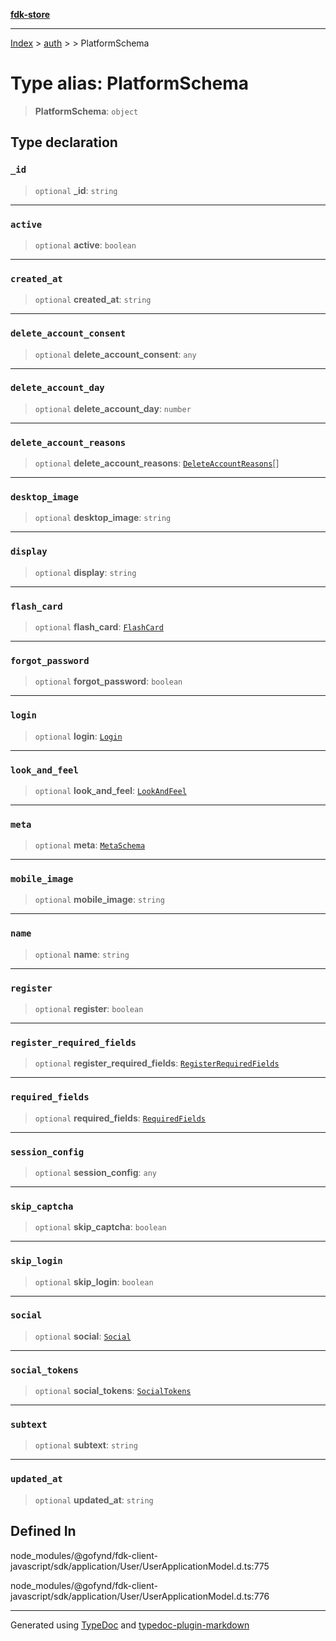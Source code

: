 [**fdk-store**](../../../README.md)
***

[Index](../../../API.md) > [auth](../../README.md) > [<internal>](../README.md) > PlatformSchema

# Type alias: PlatformSchema

> **PlatformSchema**: `object`

## Type declaration

### `_id`

> `optional` **\_id**: `string`

***

### `active`

> `optional` **active**: `boolean`

***

### `created_at`

> `optional` **created\_at**: `string`

***

### `delete_account_consent`

> `optional` **delete\_account\_consent**: `any`

***

### `delete_account_day`

> `optional` **delete\_account\_day**: `number`

***

### `delete_account_reasons`

> `optional` **delete\_account\_reasons**: [`DeleteAccountReasons`](type-alias.DeleteAccountReasons.md)[]

***

### `desktop_image`

> `optional` **desktop\_image**: `string`

***

### `display`

> `optional` **display**: `string`

***

### `flash_card`

> `optional` **flash\_card**: [`FlashCard`](type-alias.FlashCard.md)

***

### `forgot_password`

> `optional` **forgot\_password**: `boolean`

***

### `login`

> `optional` **login**: [`Login`](type-alias.Login.md)

***

### `look_and_feel`

> `optional` **look\_and\_feel**: [`LookAndFeel`](type-alias.LookAndFeel.md)

***

### `meta`

> `optional` **meta**: [`MetaSchema`](type-alias.MetaSchema.md)

***

### `mobile_image`

> `optional` **mobile\_image**: `string`

***

### `name`

> `optional` **name**: `string`

***

### `register`

> `optional` **register**: `boolean`

***

### `register_required_fields`

> `optional` **register\_required\_fields**: [`RegisterRequiredFields`](type-alias.RegisterRequiredFields.md)

***

### `required_fields`

> `optional` **required\_fields**: [`RequiredFields`](type-alias.RequiredFields.md)

***

### `session_config`

> `optional` **session\_config**: `any`

***

### `skip_captcha`

> `optional` **skip\_captcha**: `boolean`

***

### `skip_login`

> `optional` **skip\_login**: `boolean`

***

### `social`

> `optional` **social**: [`Social`](type-alias.Social.md)

***

### `social_tokens`

> `optional` **social\_tokens**: [`SocialTokens`](type-alias.SocialTokens.md)

***

### `subtext`

> `optional` **subtext**: `string`

***

### `updated_at`

> `optional` **updated\_at**: `string`

## Defined In

node\_modules/@gofynd/fdk-client-javascript/sdk/application/User/UserApplicationModel.d.ts:775

node\_modules/@gofynd/fdk-client-javascript/sdk/application/User/UserApplicationModel.d.ts:776

***
Generated using [TypeDoc](https://typedoc.org/) and [typedoc-plugin-markdown](https://www.npmjs.com/package/typedoc-plugin-markdown)
